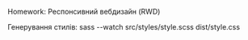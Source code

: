Homework: Респонсивний вебдизайн (RWD)

Генерування стилів:
sass --watch src/styles/style.scss dist/style.css